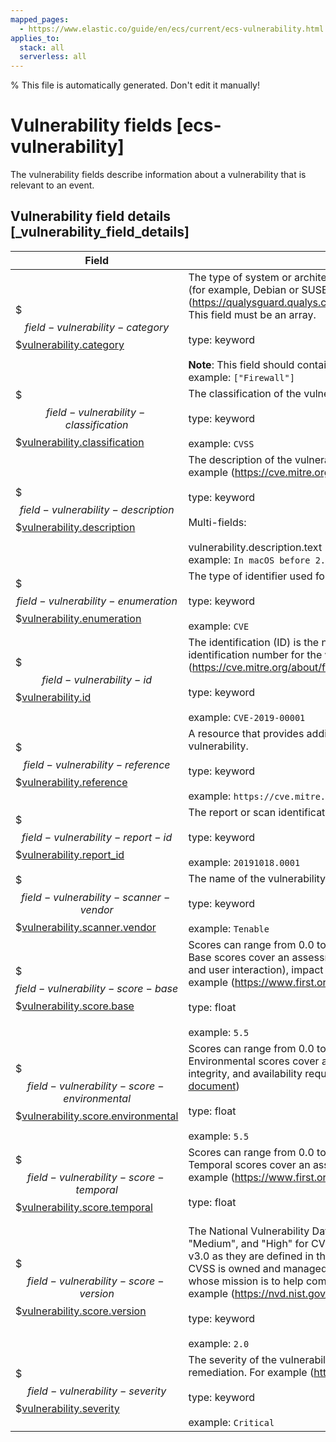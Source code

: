 ```yaml
---
mapped_pages:
  - https://www.elastic.co/guide/en/ecs/current/ecs-vulnerability.html
applies_to:
  stack: all
  serverless: all
---
```


% This file is automatically generated. Don't edit it manually!

# Vulnerability fields [ecs-vulnerability]

The vulnerability fields describe information about a vulnerability that is relevant to an event.

## Vulnerability field details [_vulnerability_field_details]

| Field | Description | Level |
| --- | --- | --- |
| $$$field-vulnerability-category$$$[vulnerability.category](#field-vulnerability-category) |The type of system or architecture that the vulnerability affects. These may be platform-specific (for example, Debian or SUSE) or general (for example, Database or Firewall). For example (https://qualysguard.qualys.com/qwebhelp/fo_portal/knowledgebase/vulnerability_categories.htm)<br>This field must be an array.<br><br>type: keyword<br><br>**Note**: This field should contain an array of values.<br>example: `["Firewall"]`<br>| extended |
| $$$field-vulnerability-classification$$$[vulnerability.classification](#field-vulnerability-classification) |The classification of the vulnerability scoring system. For example (https://www.first.org/cvss/)<br><br>type: keyword<br><br>example: `CVSS`<br>| extended |
| $$$field-vulnerability-description$$$[vulnerability.description](#field-vulnerability-description) |The description of the vulnerability that provides additional context of the vulnerability. For example (https://cve.mitre.org/about/faqs.html#cve_entry_descriptions_created)<br><br>type: keyword<br><br>Multi-fields:<br><br>vulnerability.description.text (type: match_only_text)<br>example: `In macOS before 2.12.6, there is a vulnerability in the RPC...`<br>| extended |
| $$$field-vulnerability-enumeration$$$[vulnerability.enumeration](#field-vulnerability-enumeration) |The type of identifier used for this vulnerability. For example (https://cve.mitre.org/about/)<br><br>type: keyword<br><br>example: `CVE`<br>| extended |
| $$$field-vulnerability-id$$$[vulnerability.id](#field-vulnerability-id) |The identification (ID) is the number portion of a vulnerability entry. It includes a unique identification number for the vulnerability. For example (https://cve.mitre.org/about/faqs.html#what_is_cve_id)<br><br>type: keyword<br><br>example: `CVE-2019-00001`<br>| extended |
| $$$field-vulnerability-reference$$$[vulnerability.reference](#field-vulnerability-reference) |A resource that provides additional information, context, and mitigations for the identified vulnerability.<br><br>type: keyword<br><br>example: `https://cve.mitre.org/cgi-bin/cvename.cgi?name=CVE-2019-6111`<br>| extended |
| $$$field-vulnerability-report-id$$$[vulnerability.report_id](#field-vulnerability-report-id) |The report or scan identification number.<br><br>type: keyword<br><br>example: `20191018.0001`<br>| extended |
| $$$field-vulnerability-scanner-vendor$$$[vulnerability.scanner.vendor](#field-vulnerability-scanner-vendor) |The name of the vulnerability scanner vendor.<br><br>type: keyword<br><br>example: `Tenable`<br>| extended |
| $$$field-vulnerability-score-base$$$[vulnerability.score.base](#field-vulnerability-score-base) |Scores can range from 0.0 to 10.0, with 10.0 being the most severe.<br>Base scores cover an assessment for exploitability metrics (attack vector, complexity, privileges, and user interaction), impact metrics (confidentiality, integrity, and availability), and scope. For example (https://www.first.org/cvss/specification-document)<br><br>type: float<br><br>example: `5.5`<br>| extended |
| $$$field-vulnerability-score-environmental$$$[vulnerability.score.environmental](#field-vulnerability-score-environmental) |Scores can range from 0.0 to 10.0, with 10.0 being the most severe.<br>Environmental scores cover an assessment for any modified Base metrics, confidentiality, integrity, and availability requirements. For example (https://www.first.org/cvss/specification-document)<br><br>type: float<br><br>example: `5.5`<br>| extended |
| $$$field-vulnerability-score-temporal$$$[vulnerability.score.temporal](#field-vulnerability-score-temporal) |Scores can range from 0.0 to 10.0, with 10.0 being the most severe.<br>Temporal scores cover an assessment for code maturity, remediation level, and confidence. For example (https://www.first.org/cvss/specification-document)<br><br>type: float<br><br>| extended |
| $$$field-vulnerability-score-version$$$[vulnerability.score.version](#field-vulnerability-score-version) |The National Vulnerability Database (NVD) provides qualitative severity rankings of "Low", "Medium", and "High" for CVSS v2.0 base score ranges in addition to the severity ratings for CVSS v3.0 as they are defined in the CVSS v3.0 specification.<br>CVSS is owned and managed by FIRST.Org, Inc. (FIRST), a US-based non-profit organization, whose mission is to help computer security incident response teams across the world. For example (https://nvd.nist.gov/vuln-metrics/cvss)<br><br>type: keyword<br><br>example: `2.0`<br>| extended |
| $$$field-vulnerability-severity$$$[vulnerability.severity](#field-vulnerability-severity) |The severity of the vulnerability can help with metrics and internal prioritization regarding remediation. For example (https://nvd.nist.gov/vuln-metrics/cvss)<br><br>type: keyword<br><br>example: `Critical`<br>| extended |


